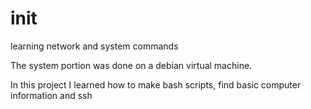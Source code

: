 # init
learning network and system commands

The system portion was done on a debian virtual machine.

In this project I learned how to make bash scripts, find basic computer information and ssh
